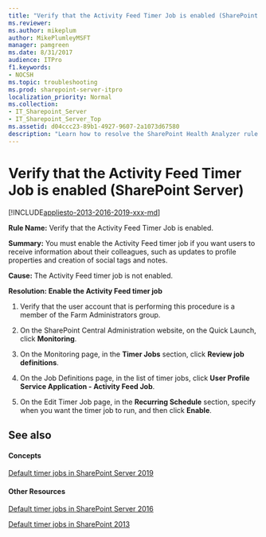```yaml
---
title: "Verify that the Activity Feed Timer Job is enabled (SharePoint Server)"
ms.reviewer: 
ms.author: mikeplum
author: MikePlumleyMSFT
manager: pamgreen
ms.date: 8/31/2017
audience: ITPro
f1.keywords:
- NOCSH
ms.topic: troubleshooting
ms.prod: sharepoint-server-itpro
localization_priority: Normal
ms.collection:
- IT_Sharepoint_Server
- IT_Sharepoint_Server_Top
ms.assetid: d04ccc23-89b1-4927-9607-2a1073d67580
description: "Learn how to resolve the SharePoint Health Analyzer rule: Verify that the Activity Feed Timer Job is enabled, for SharePoint Server."
---
```


# Verify that the Activity Feed Timer Job is enabled (SharePoint Server)

[!INCLUDE[appliesto-2013-2016-2019-xxx-md](../includes/appliesto-2013-2016-2019-xxx-md.md)]
  
 **Rule Name:** Verify that the Activity Feed Timer Job is enabled. 
  
 **Summary:** You must enable the Activity Feed timer job if you want users to receive information about their colleagues, such as updates to profile properties and creation of social tags and notes. 
  
 **Cause:** The Activity Feed timer job is not enabled. 
  
 **Resolution: Enable the Activity Feed timer job**
  
1. Verify that the user account that is performing this procedure is a member of the Farm Administrators group.
    
2. On the SharePoint Central Administration website, on the Quick Launch, click **Monitoring**. 
    
3. On the Monitoring page, in the **Timer Jobs** section, click **Review job definitions**. 
    
4. On the Job Definitions page, in the list of timer jobs, click **User Profile Service Application - Activity Feed Job**. 
    
5. On the Edit Timer Job page, in the **Recurring Schedule** section, specify when you want the timer job to run, and then click **Enable**.
    
## See also

#### Concepts

[Default timer jobs in SharePoint Server 2019](default-timer-jobs-in-sharepoint-server-2019.md)
#### Other Resources

[Default timer jobs in SharePoint Server 2016](default-timer-jobs-in-sharepoint-server-2016.md)

[Default timer jobs in SharePoint 2013](default-timer-jobs-in-sharepoint-2013.md)

